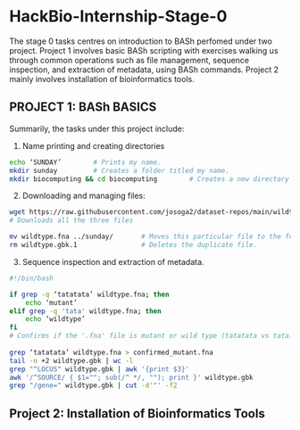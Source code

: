 # HackBio-Internship-Stage-0
The stage 0 tasks centres on introduction to BASh perfomed under two project. Project 1 involves basic BASh scripting with exercises walking us through common operations such as file management, sequence inspection, and extraction of metadata, using BASh commands. Project 2 mainly involves installation of bioinformatics tools.
## PROJECT 1: BASh BASICS
Summarily, the tasks under this project include:
1. Name printing and creating directories
```bash
echo ‘SUNDAY’        # Prints my name.
mkdir sunday         # Creates a folder titled my name.
mkdir biocomputing && cd biocomputing        # Creates a new directory and changes to it with one line of command
```

2. Downloading and managing files:
```bash
wget https://raw.githubusercontent.com/josoga2/dataset-repos/main/wildtype.fna https://raw.githubusercontent.com/josoga2/dataset-repos/main/wildtype.gbk https://raw.githubusercontent.com/josoga2/dataset-repos/main/wildtype.gbk
# Downloads all the three files

mv wildtype.fna ../sunday/       # Moves this particular file to the folder tiltle my name. 
rm wildtype.gbk.1                # Deletes the duplicate file.
```  

3. Sequence inspection and extraction of metadata.
```bash
#!/bin/bash

if grep -q ‘tatatata’ wildtype.fna; then
    echo ‘mutant’
elif grep -q 'tata' wildtype.fna; then
    echo ‘wildtype’
fi
# Confirms if the '.fna' file is mutant or wild type (tatatata vs tata).
 
grep ‘tatatata’ wildtype.fna > confirmed_mutant.fna                    # Prints all mutant-matching lines into a new file.
tail -n +2 wildtype.gbk | wc -l                                        # Prints number of lines (excluding header) in the '.gbk' file.
grep "^LOCUS" wildtype.gbk | awk '{print $3}'                          # Prints the sequence length.
awk '/^SOURCE/ { $1=""; sub(/^ */, ""); print }' wildtype.gbk          # Prints the source organism.
grep "/gene=" wildtype.gbk | cut -d'"' -f2                             # Lists all the gene names in the file.
``` 

## Project 2: Installation of Bioinformatics Tools 




















